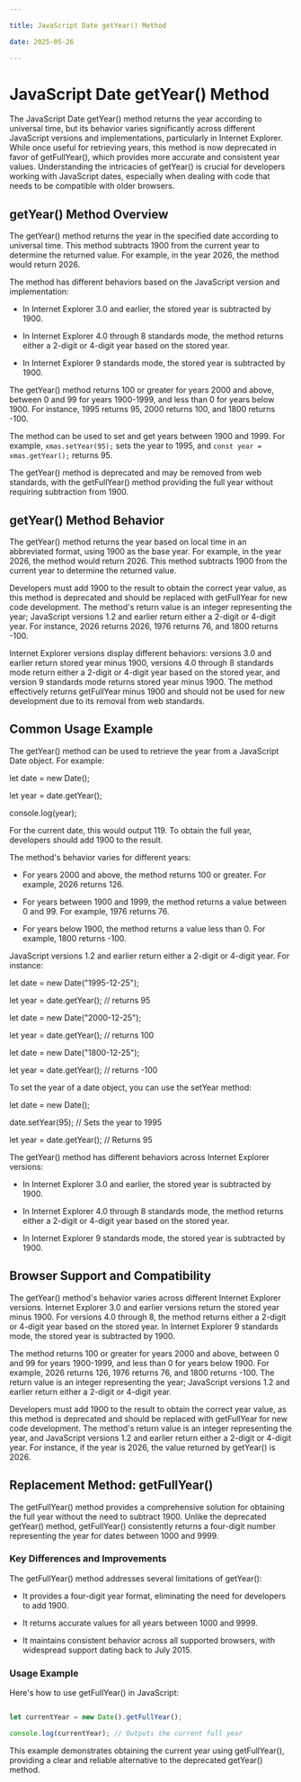 ```yaml
---

title: JavaScript Date getYear() Method

date: 2025-05-26

---
```



# JavaScript Date getYear() Method

The JavaScript Date getYear() method returns the year according to universal time, but its behavior varies significantly across different JavaScript versions and implementations, particularly in Internet Explorer. While once useful for retrieving years, this method is now deprecated in favor of getFullYear(), which provides more accurate and consistent year values. Understanding the intricacies of getYear() is crucial for developers working with JavaScript dates, especially when dealing with code that needs to be compatible with older browsers.


## getYear() Method Overview

The getYear() method returns the year in the specified date according to universal time. This method subtracts 1900 from the current year to determine the returned value. For example, in the year 2026, the method would return 2026.

The method has different behaviors based on the JavaScript version and implementation:

- In Internet Explorer 3.0 and earlier, the stored year is subtracted by 1900.

- In Internet Explorer 4.0 through 8 standards mode, the method returns either a 2-digit or 4-digit year based on the stored year.

- In Internet Explorer 9 standards mode, the stored year is subtracted by 1900.

The getYear() method returns 100 or greater for years 2000 and above, between 0 and 99 for years 1900-1999, and less than 0 for years below 1900. For instance, 1995 returns 95, 2000 returns 100, and 1800 returns -100.

The method can be used to set and get years between 1900 and 1999. For example, `xmas.setYear(95);` sets the year to 1995, and `const year = xmas.getYear();` returns 95.

The getYear() method is deprecated and may be removed from web standards, with the getFullYear() method providing the full year without requiring subtraction from 1900.


## getYear() Method Behavior

The getYear() method returns the year based on local time in an abbreviated format, using 1900 as the base year. For example, in the year 2026, the method would return 2026. This method subtracts 1900 from the current year to determine the returned value.

Developers must add 1900 to the result to obtain the correct year value, as this method is deprecated and should be replaced with getFullYear for new code development. The method's return value is an integer representing the year; JavaScript versions 1.2 and earlier return either a 2-digit or 4-digit year. For instance, 2026 returns 2026, 1976 returns 76, and 1800 returns -100.

Internet Explorer versions display different behaviors: versions 3.0 and earlier return stored year minus 1900, versions 4.0 through 8 standards mode return either a 2-digit or 4-digit year based on the stored year, and version 9 standards mode returns stored year minus 1900. The method effectively returns getFullYear minus 1900 and should not be used for new development due to its removal from web standards.


## Common Usage Example

The getYear() method can be used to retrieve the year from a JavaScript Date object. For example:

let date = new Date();

let year = date.getYear();

console.log(year);

For the current date, this would output 119. To obtain the full year, developers should add 1900 to the result.

The method's behavior varies for different years:

- For years 2000 and above, the method returns 100 or greater. For example, 2026 returns 126.

- For years between 1900 and 1999, the method returns a value between 0 and 99. For example, 1976 returns 76.

- For years below 1900, the method returns a value less than 0. For example, 1800 returns -100.

JavaScript versions 1.2 and earlier return either a 2-digit or 4-digit year. For instance:

let date = new Date("1995-12-25");

let year = date.getYear(); // returns 95

let date = new Date("2000-12-25");

let year = date.getYear(); // returns 100

let date = new Date("1800-12-25");

let year = date.getYear(); // returns -100

To set the year of a date object, you can use the setYear method:

let date = new Date();

date.setYear(95); // Sets the year to 1995

let year = date.getYear(); // Returns 95

The getYear() method has different behaviors across Internet Explorer versions:

- In Internet Explorer 3.0 and earlier, the stored year is subtracted by 1900.

- In Internet Explorer 4.0 through 8 standards mode, the method returns either a 2-digit or 4-digit year based on the stored year.

- In Internet Explorer 9 standards mode, the stored year is subtracted by 1900.


## Browser Support and Compatibility

The getYear() method's behavior varies across different Internet Explorer versions. Internet Explorer 3.0 and earlier versions return the stored year minus 1900. For versions 4.0 through 8, the method returns either a 2-digit or 4-digit year based on the stored year. In Internet Explorer 9 standards mode, the stored year is subtracted by 1900.

The method returns 100 or greater for years 2000 and above, between 0 and 99 for years 1900-1999, and less than 0 for years below 1900. For example, 2026 returns 126, 1976 returns 76, and 1800 returns -100. The return value is an integer representing the year; JavaScript versions 1.2 and earlier return either a 2-digit or 4-digit year.

Developers must add 1900 to the result to obtain the correct year value, as this method is deprecated and should be replaced with getFullYear for new code development. The method's return value is an integer representing the year, and JavaScript versions 1.2 and earlier return either a 2-digit or 4-digit year. For instance, if the year is 2026, the value returned by getYear() is 2026.


## Replacement Method: getFullYear()

The getFullYear() method provides a comprehensive solution for obtaining the full year without the need to subtract 1900. Unlike the deprecated getYear() method, getFullYear() consistently returns a four-digit number representing the year for dates between 1000 and 9999.


### Key Differences and Improvements

The getFullYear() method addresses several limitations of getYear():

- It provides a four-digit year format, eliminating the need for developers to add 1900.

- It returns accurate values for all years between 1000 and 9999.

- It maintains consistent behavior across all supported browsers, with widespread support dating back to July 2015.


### Usage Example

Here's how to use getFullYear() in JavaScript:

```javascript

let currentYear = new Date().getFullYear();

console.log(currentYear); // Outputs the current full year

```

This example demonstrates obtaining the current year using getFullYear(), providing a clear and reliable alternative to the deprecated getYear() method.

